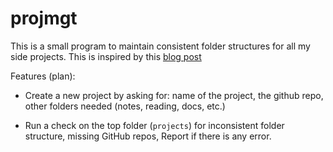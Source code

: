 # projmgt

This is a small program to maintain consistent folder structures for
all my side projects. This is inspired by this [blog post](http://enetdown.org/outgoing/posts/2016/06/19/code-cultivation-to-software-engineering/)

Features (plan):

- Create a new project by asking for: name of the project, the github
repo, other folders needed (notes, reading, docs, etc.)

- Run a check on the top folder (`projects`) for inconsistent folder
  structure, missing GitHub repos,  Report if there is any error.


